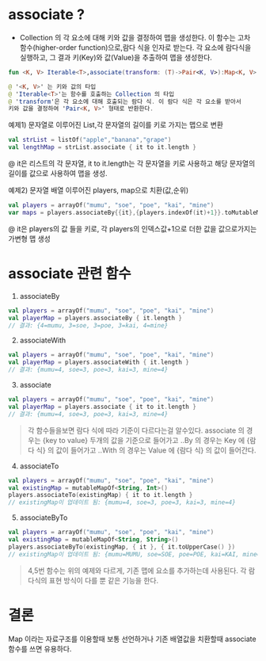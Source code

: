 # associate ?
- Collection 의 각 요소에 대해 키와 값을 결정하여 맵을 생성한다.
이 함수는 고차 함수(higher-order function)으로,람다 식을 인자로 받는다. 
각 요소에 람다식을 실행하고,
그 결과 키(Key)와 값(Value)을 추출하여 맵을 생성한다.
```kotlin
fun <K, V> Iterable<T>,associate(transform: (T)->Pair<K, V>):Map<K, V>

@ '<K, V>' 는 키와 값의 타입 
@ 'Iterable<T>'는 함수를 호출하는 Collection 의 타입
@ 'transform'은 각 요소에 대해 호출되는 람다 식. 이 람다 식은 각 요소를 받아서
키와 값을 결정하여 'Pair<K, V>' 형태로 반환한다.
```
예제1) 문자열로 이루어진 List,각 문자열의 길이를 키로 가지는 맵으로 변환
```kotlin
val strList = listOf("apple","banana","grape")
val lengthMap = strList.associate { it to it.length }
```
@ it은 리스트의 각 문자열, it to it.length는 각 문자열을 키로 사용하고 
해당 문자열의 길이를 값으로 사용하여 맵을 생성.

예제2) 문자열 배열 이루어진 players, map으로 치환(값,순위)
```kotlin
val players = arrayOf("mumu", "soe", "poe", "kai", "mine")
var maps = players.associateBy{{it},{players.indexOf(it)+1}}.toMutableMap()
```
@ it은 players의 값 들을 키로, 각 players의 인덱스값+1으로 더한 값을 값으로가지는
가변형 맵 생성

# associate 관련 함수

1. associateBy
```kotlin
val players = arrayOf("mumu", "soe", "poe", "kai", "mine")
val playerMap = players.associateBy { it.length }
// 결과: {4=mumu, 3=soe, 3=poe, 3=kai, 4=mine}
```
2. associateWith
```kotlin
val players = arrayOf("mumu", "soe", "poe", "kai", "mine")
val playerMap = players.associateWith { it.length }
// 결과: {mumu=4, soe=3, poe=3, kai=3, mine=4}
```
3. associate
```kotlin
val players = arrayOf("mumu", "soe", "poe", "kai", "mine")
val playerMap = players.associate { it to it.length }
// 결과: {mumu=4, soe=3, poe=3, kai=3, mine=4}
```
> 각 함수들을보면 람다 식에 따라 기준이 다르다는걸 알수있다. 
associate 의 경우는 {key to value} 두개의 값을 기준으로 들어가고
..By 의 경우는 Key 에 {람다 식} 의 값이 들어가고
..With 의 경우는 Value 에 {람다 식} 의 값이 들어간다.

4. associateTo
```kotlin
val players = arrayOf("mumu", "soe", "poe", "kai", "mine")
val existingMap = mutableMapOf<String, Int>()
players.associateTo(existingMap) { it to it.length }
// existingMap이 업데이트 됨: {mumu=4, soe=3, poe=3, kai=3, mine=4}
```
5. associateByTo
```kotlin
val players = arrayOf("mumu", "soe", "poe", "kai", "mine")
val existingMap = mutableMapOf<String, String>()
players.associateByTo(existingMap, { it }, { it.toUpperCase() })
// existingMap이 업데이트 됨: {mumu=MUMU, soe=SOE, poe=POE, kai=KAI, mine=MINE}
```
> 4,5번 함수는 위의 예제와 다르게, 기존 맵에 요소를 추가하는데 사용된다.
각 람다식의 표현 방식이 다를 뿐 같은 기능을 한다.

# 결론

Map 이라는 자료구조를 이용할때 보통 선언하거나 기존 배열값을 
치환할때 associate 함수를 쓰면 유용하다. 